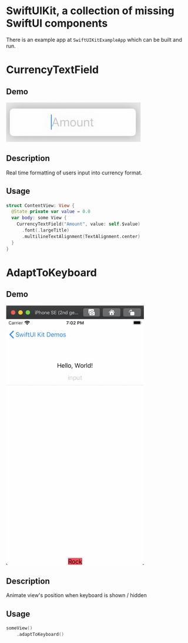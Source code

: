 # SwiftUIKit, a collection of missing SwiftUI components

There is an example app at `SwiftUIKitExampleApp` which can be built and run.

# CurrencyTextField
## Demo
![Currency Text Field Demo](demo/currencyTextField.gif)

## Description
Real time formatting of users input into currency format.

## Usage
```swift
struct ContentView: View {
  @State private var value = 0.0
  var body: some View {
    CurrencyTextField("Amount", value: self.$value)
      .font(.largeTitle)
      .multilineTextAlignment(TextAlignment.center)
  }
}
```

# AdaptToKeyboard
## Demo
![Adapt to keyboard demo](demo/keyboardAdapt.gif)

## Description
Animate view's position when keyboard is shown / hidden

## Usage
```swift
someView()
    .adaptToKeyboard()
```
